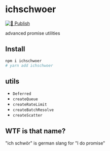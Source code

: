# ichschwoer

[![🚀 Publish](https://github.com/Xiphe/ichschwoer/actions/workflows/release.yml/badge.svg)](https://github.com/Xiphe/ichschwoer/actions/workflows/release.yml)

advanced promise utilities

## Install

```sh
npm i ichschwoer
# yarn add ichschwoer
```

## utils

- `Deferred`
- `createQueue`
- `createRateLimit`
- `createBatchResolve`
- `createScatter`

## WTF is that name?

"ich schwör" is german slang for "I do promise"
